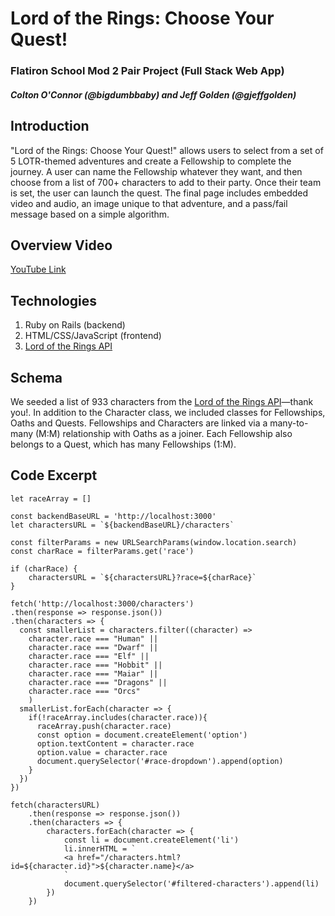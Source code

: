 # Lord of the Rings: Choose Your Quest!
### Flatiron School Mod 2 Pair Project (Full Stack Web App)
##### Colton O'Connor (@bigdumbbaby) and Jeff Golden (@gjeffgolden)



## Introduction
"Lord of the Rings: Choose Your Quest!" allows users to select from a set of 5 LOTR-themed adventures and create a Fellowship to complete the journey. A user can name the Fellowship whatever they want, and then choose from a list of 700+ characters to add to their party. Once their team is set, the user can launch the quest. The final page includes embedded video and audio, an image unique to that adventure, and a pass/fail message based on a simple algorithm.

## Overview Video
[YouTube Link]()

## Technologies

1. Ruby on Rails (backend)
2. HTML/CSS/JavaScript (frontend)
3. [Lord of the Rings API](https://the-one-api.dev/)

## Schema
We seeded a list of 933 characters from the [Lord of the Rings API](https://the-one-api.dev/)—thank you!. In addition to the Character class, we included classes for Fellowships, Oaths and Quests. Fellowships and Characters are linked via a many-to-many (M:M) relationship with Oaths as a joiner. Each Fellowship also belongs to a Quest, which has many Fellowships (1:M).

## Code Excerpt
```
let raceArray = []

const backendBaseURL = 'http://localhost:3000'
let charactersURL = `${backendBaseURL}/characters`

const filterParams = new URLSearchParams(window.location.search)
const charRace = filterParams.get('race')

if (charRace) {
    charactersURL = `${charactersURL}?race=${charRace}`
}

fetch('http://localhost:3000/characters')
.then(response => response.json())
.then(characters => {
  const smallerList = characters.filter((character) => 
    character.race === "Human" ||
    character.race === "Dwarf" ||
    character.race === "Elf" ||
    character.race === "Hobbit" ||
    character.race === "Maiar" ||
    character.race === "Dragons" ||
    character.race === "Orcs"
    )
  smallerList.forEach(character => {
    if(!raceArray.includes(character.race)){
      raceArray.push(character.race)
      const option = document.createElement('option')
      option.textContent = character.race
      option.value = character.race
      document.querySelector('#race-dropdown').append(option)
    }
  })
})

fetch(charactersURL)
    .then(response => response.json())
    .then(characters => {
        characters.forEach(character => {
            const li = document.createElement('li')
            li.innerHTML = `
            <a href="/characters.html?id=${character.id}">${character.name}</a>
            `
            document.querySelector('#filtered-characters').append(li)
        })
    })
```